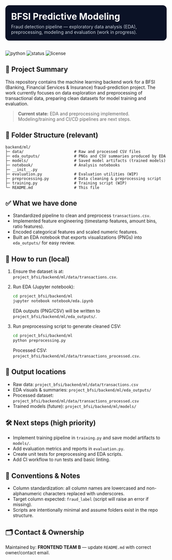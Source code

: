 <div style="background:#0b1226;padding:18px;border-radius:12px;color:#fff;">
  <h1 style="margin:0;font-size:28px;">BFSI Predictive Modeling</h1>
  <p style="margin:6px 0 0;color:#cbd5e1;">Fraud detection pipeline — exploratory data analysis (EDA), preprocessing, modeling and evaluation (work in progress).</p>
</div>

<!-- Badges -->
<br>

<p>
  <img alt="python" src="https://img.shields.io/badge/python-3.10%2B-blue">
  <img alt="status" src="https://img.shields.io/badge/status-in--progress-yellow">
  <img alt="license" src="https://img.shields.io/badge/license-MIT-green">
</p>

## 🔎 Project Summary

This repository contains the machine learning backend work for a BFSI (Banking, Financial Services & Insurance) fraud-prediction project. The work currently focuses on data exploration and preprocessing of transactional data, preparing clean datasets for model training and evaluation.

> **Current state:** EDA and preprocessing implemented. Modeling/training and CI/CD pipelines are next steps.

## 📁 Folder Structure (relevant)

```
backend/ml/
├─ data/                      # Raw and processed CSV files
├─ eda_outputs/               # PNGs and CSV summaries produced by EDA
├─ models/                    # Saved model artifacts (trained models)
├─ notebook/                  # Analysis notebooks
├─ __init__.py
├─ evaluation.py              # Evaluation utilities (WIP)
├─ preprocessing.py           # Data cleaning & preprocessing script
├─ training.py                # Training script (WIP)
└─ README.md                  # This file
```

## ✅ What we have done

* Standardized pipeline to clean and preprocess `transactions.csv`.
* Implemented feature engineering (timestamp features, amount bins, ratio features).
* Encoded categorical features and scaled numeric features.
* Built an EDA notebook that exports visualizations (PNGs) into `eda_outputs/` for easy review.

## 🚀 How to run (local)

1. Ensure the dataset is at: `project_bfsi/backend/ml/data/transactions.csv`.

2. Run EDA (Jupyter notebook):

   ```bash
   cd project_bfsi/backend/ml
   jupyter notebook notebook/eda.ipynb
   ```

   EDA outputs (PNG/CSV) will be written to `project_bfsi/backend/ml/eda_outputs/`.

3. Run preprocessing script to generate cleaned CSV:

   ```bash
   cd project_bfsi/backend/ml
   python preprocessing.py
   ```

   Processed CSV: `project_bfsi/backend/ml/data/transactions_processed.csv`.

## 🧾 Output locations

* Raw data: `project_bfsi/backend/ml/data/transactions.csv`
* EDA visuals & summaries: `project_bfsi/backend/ml/eda_outputs/`
* Processed dataset: `project_bfsi/backend/ml/data/transactions_processed.csv`
* Trained models (future): `project_bfsi/backend/ml/models/`

## 🛠️ Next steps (high priority)

* Implement training pipeline in `training.py` and save model artifacts to `models/`.
* Add evaluation metrics and reports in `evaluation.py`.
* Create unit tests for preprocessing and EDA scripts.
* Add CI workflow to run tests and basic linting.

## 🧩 Conventions & Notes

* Column standardization: all column names are lowercased and non-alphanumeric characters replaced with underscores.
* Target column expected: `fraud_label` (script will raise an error if missing).
* Scripts are intentionally minimal and assume folders exist in the repo structure.

## 🗂️ Contact & Ownership

Maintained by: **FRONTEND TEAM B** — update `README.md` with correct owner/contact email.

